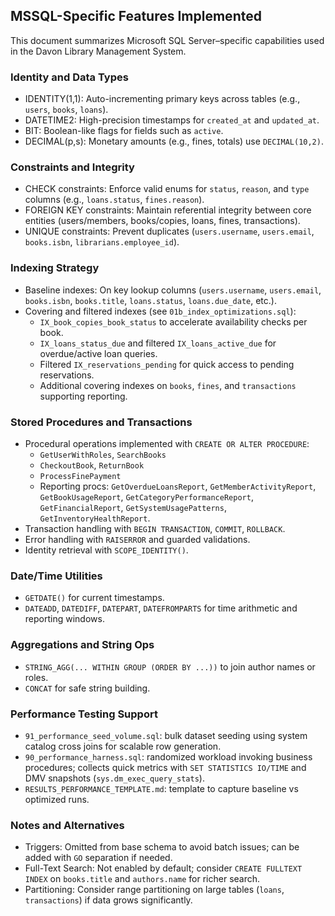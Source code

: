 ## MSSQL-Specific Features Implemented

This document summarizes Microsoft SQL Server–specific capabilities used in the Davon Library Management System.

### Identity and Data Types

 - IDENTITY(1,1): Auto-incrementing primary keys across tables (e.g., `users`, `books`, `loans`).
 - DATETIME2: High-precision timestamps for `created_at` and `updated_at`.
 - BIT: Boolean-like flags for fields such as `active`.
 - DECIMAL(p,s): Monetary amounts (e.g., fines, totals) use `DECIMAL(10,2)`.

### Constraints and Integrity

 - CHECK constraints: Enforce valid enums for `status`, `reason`, and `type` columns (e.g., `loans.status`, `fines.reason`).
 - FOREIGN KEY constraints: Maintain referential integrity between core entities (users/members, books/copies, loans, fines, transactions).
 - UNIQUE constraints: Prevent duplicates (`users.username`, `users.email`, `books.isbn`, `librarians.employee_id`).

### Indexing Strategy

 - Baseline indexes: On key lookup columns (`users.username`, `users.email`, `books.isbn`, `books.title`, `loans.status`, `loans.due_date`, etc.).
 - Covering and filtered indexes (see `01b_index_optimizations.sql`):
   - `IX_book_copies_book_status` to accelerate availability checks per book.
   - `IX_loans_status_due` and filtered `IX_loans_active_due` for overdue/active loan queries.
   - Filtered `IX_reservations_pending` for quick access to pending reservations.
   - Additional covering indexes on `books`, `fines`, and `transactions` supporting reporting.

### Stored Procedures and Transactions

 - Procedural operations implemented with `CREATE OR ALTER PROCEDURE`:
   - `GetUserWithRoles`, `SearchBooks`
   - `CheckoutBook`, `ReturnBook`
   - `ProcessFinePayment`
   - Reporting procs: `GetOverdueLoansReport`, `GetMemberActivityReport`, `GetBookUsageReport`, `GetCategoryPerformanceReport`, `GetFinancialReport`, `GetSystemUsagePatterns`, `GetInventoryHealthReport`.
 - Transaction handling with `BEGIN TRANSACTION`, `COMMIT`, `ROLLBACK`.
 - Error handling with `RAISERROR` and guarded validations.
 - Identity retrieval with `SCOPE_IDENTITY()`.

### Date/Time Utilities

 - `GETDATE()` for current timestamps.
 - `DATEADD`, `DATEDIFF`, `DATEPART`, `DATEFROMPARTS` for time arithmetic and reporting windows.

### Aggregations and String Ops

 - `STRING_AGG(... WITHIN GROUP (ORDER BY ...))` to join author names or roles.
 - `CONCAT` for safe string building.

### Performance Testing Support

 - `91_performance_seed_volume.sql`: bulk dataset seeding using system catalog cross joins for scalable row generation.
 - `90_performance_harness.sql`: randomized workload invoking business procedures; collects quick metrics with `SET STATISTICS IO/TIME` and DMV snapshots (`sys.dm_exec_query_stats`).
 - `RESULTS_PERFORMANCE_TEMPLATE.md`: template to capture baseline vs optimized runs.

### Notes and Alternatives

 - Triggers: Omitted from base schema to avoid batch issues; can be added with `GO` separation if needed.
 - Full-Text Search: Not enabled by default; consider `CREATE FULLTEXT INDEX` on `books.title` and `authors.name` for richer search.
 - Partitioning: Consider range partitioning on large tables (`loans`, `transactions`) if data grows significantly.


